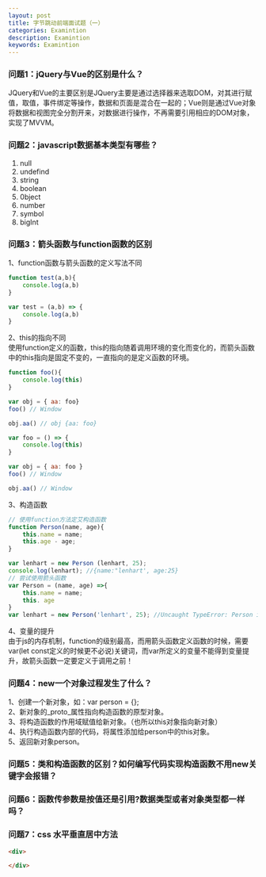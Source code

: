 ```yaml
---
layout: post
title: 字节跳动前端面试题（一）
categories: Examintion
description: Examintion
keywords: Examintion
---
```




### 问题1：jQuery与Vue的区别是什么？
JQuery和Vue的主要区别是JQuery主要是通过选择器来选取DOM，对其进行赋值，取值，事件绑定等操作，数据和页面是混合在一起的；Vue则是通过Vue对象将数据和视图完全分割开来，对数据进行操作，不再需要引用相应的DOM对象，实现了MVVM。

### 问题2：javascript数据基本类型有哪些？
1. null
2. undefind
3. string
4. boolean
5. 0bject
6. number
7. symbol
8. bigInt

### 问题3：箭头函数与function函数的区别

1、function函数与箭头函数的定义写法不同
```javascript
function test(a,b){
    console.log(a,b)
}

var test = (a,b) => {
    console.log(a,b)
}
```
2、this的指向不同  
使用function定义的函数，this的指向随着调用环境的变化而变化的，而箭头函数中的this指向是固定不变的，一直指向的是定义函数的环境。

```javascript
function foo(){
    console.log(this)
}

var obj = { aa: foo}
foo() // Window

obj.aa() // obj {aa: foo}

var foo = () => {
    console.log(this)
}

var obj = { aa: foo }
foo() // Window

obj.aa() // Window
```
3、构造函数

```javascript
// 使用function方法定艾构造函数
function Person(name, age){
    this.name = name;
    this.age - age;
}

var lenhart = new Person (lenhart, 25);
console.log(lenhart); //{name:"lenhart', age:25}
// 尝试使用箭头函数
var Person = (name, age) =>{
    this.name = name;
    this. age
}
var lenhart = new Person('lenhart', 25); //Uncaught TypeError: Person is not a constructor
```

4、变量的提升  
由于js的内存机制，function的级别最高，而用箭头函数定义函数的时候，需要var(let const定义的时候更不必说)关键词，而var所定义的变量不能得到变量提升，故箭头函数一定要定义于调用之前！

### 问题4：new一个对象过程发生了什么？

1、创建一个新对象，如：var person = {};  
2、新对象的_proto_属性指向构造函数的原型对象。  
3、将构造函数的作用域赋值给新对象。（也所以this对象指向新对象）  
4、执行构造函数内部的代码，将属性添加给person中的this对象。  
5、返回新对象person。
### 问题5：类和构造函数的区别？如何编写代码实现构造函数不用new关键字会报错？

### 问题6：函数传参数是按值还是引用?数据类型或者对象类型都一样吗？
### 问题7：css 水平垂直居中方法

```html
<div>

</div>
```


